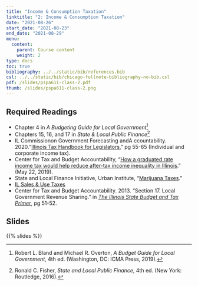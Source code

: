 ```yaml
---
title: "Income & Consumption Taxation"
linktitle: "2: Income & Consumption Taxation"
date: "2021-08-26"
start_date: "2021-08-23"
end_date: "2021-08-29"
menu:
  content:
    parent: Course content
    weight: 2
type: docs
toc: true
bibliography: ../../static/bib/references.bib
csl: ../../static/bib/chicago-fullnote-bibliography-no-bib.csl
pdf: /slides/pspa611-class-2.pdf
thumb: /slides/pspa611-class-2.png
---
```


## Required Readings

-   <i class="fas fa-book"></i> Chapter 4 in *A Budgeting Guide for Local Government*[^1]
-   <i class="fas fa-book"></i> Chapters 15, 16, and 17 in *State & Local Public Finance*[^2]
-   <i class="far fa-file-pdf"></i> IL Commissionon Government Forecasting andA ccountability. 2020.“[Illinois Tax Handbook for
    Legislators](https://www.ilga.gov/commission/lru/2020TaxHandbook.pdf),” pg 55-65 (Individual and corporate income tax).
-   <i class="far fa-file-pdf"></i> Center for Tax and Budget Accountability, “[How a graduated rate income tax would help reduce after-tax income inequality in Illinois](/files/ctba-graduated-income.pdf).” (May 22, 2019).
-   <i class="fas fa-external-link-alt"></i> State and Local Finance Initiative, Urban Institute, “[Marijuana Taxes](https://www.urban.org/policy-centers/cross-center-initiatives/state-and-local-finance-initiative/state-and-local-backgrounders/marijuana-taxes).”
-   <i class="fas fa-external-link-alt"></i> [IL Sales & Use Taxes](https://www2.illinois.gov/rev/research/taxinformation/sales/Pages/rot.aspx)
-   <i class="fas fa-external-link-alt"></i> Center for Tax and Budget Accountability. 2013. “Section 17. Local Government Revenue Sharing.” in
    *[The Illinois State Budget and Tax Primer](https://www.ctbaonline.org/reports/illinois-state-budget-and-tax-primer)*, pg 51-52.

## Slides

{{% slides %}}

[^1]: Robert L. Bland and Michael R. Overton, *A Budget Guide for Local Government*, 4th ed. (Washington, DC: ICMA Press, 2019).

[^2]: Ronald C. Fisher, *State and Local Public Finance*, 4th ed. (New York: Routledge, 2016).
